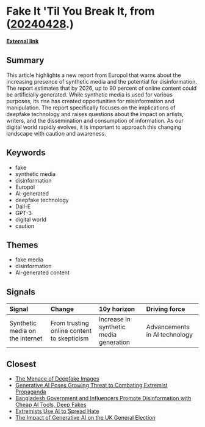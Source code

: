 # __Fake It 'Til You Break It__, from ([20240428](https://kghosh.substack.com/p/20240428).)

__[External link](https://futurism.com/the-byte/experts-90-online-content-ai-generated?utm_source=substack&utm_medium=email)__



## Summary

This article highlights a new report from Europol that warns about the increasing presence of synthetic media and the potential for disinformation. The report estimates that by 2026, up to 90 percent of online content could be artificially generated. While synthetic media is used for various purposes, its rise has created opportunities for misinformation and manipulation. The report specifically focuses on the implications of deepfake technology and raises questions about the impact on artists, writers, and the dissemination and consumption of information. As our digital world rapidly evolves, it is important to approach this changing landscape with caution and awareness.

## Keywords

* fake
* synthetic media
* disinformation
* Europol
* AI-generated
* deepfake technology
* Dall-E
* GPT-3
* digital world
* caution

## Themes

* fake media
* disinformation
* AI-generated content

## Signals

| Signal                          | Change                                     | 10y horizon                            | Driving force                 |
|:--------------------------------|:-------------------------------------------|:---------------------------------------|:------------------------------|
| Synthetic media on the internet | From trusting online content to skepticism | Increase in synthetic media generation | Advancements in AI technology |

## Closest

* [The Menace of Deepfake Images](14889902198ab8b6f7991b108f6ebb02)
* [Generative AI Poses Growing Threat to Combating Extremist Propaganda](4aae935ffedd7227301fe1eb6647d69f)
* [Bangladesh Government and Influencers Promote Disinformation with Cheap AI Tools, Deep Fakes](299ee0a175c6ba617e28713566f23557)
* [Extremists Use AI to Spread Hate](922dd73d3cd60450863808b908f314d8)
* [The Impact of Generative AI on the UK General Election](9bcd0e8850a5de2296f414bfeeff7567)